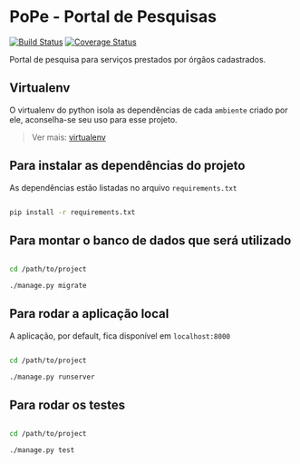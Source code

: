 # PoPe - Portal de Pesquisas

[![Build Status](https://travis-ci.org/fabricasoftwares/pope.svg?branch=dev)](https://travis-ci.org/fabricasoftwares/pope)
[![Coverage Status](https://coveralls.io/repos/github/fabricasoftwares/pope/badge.svg?branch=dev)](https://coveralls.io/github/fabricasoftwares/pope?branch=master)

Portal de pesquisa para serviços prestados por órgãos cadastrados.

## Virtualenv

O virtualenv do python isola as dependências de cada `ambiente` criado por ele, aconselha-se seu uso para esse projeto.

> Ver mais: [virtualenv](https://virtualenv.pypa.io/en/stable/)


## Para instalar as dependências do projeto

As dependências estão listadas no arquivo `requirements.txt`

```bash

pip install -r requirements.txt

```

## Para montar o banco de dados que será utilizado

```bash

cd /path/to/project

./manage.py migrate

```


## Para rodar a aplicação local

A aplicação, por default, fica disponível em `localhost:8000`

```bash

cd /path/to/project

./manage.py runserver

```

## Para rodar os testes

```bash

cd /path/to/project

./manage.py test

```

